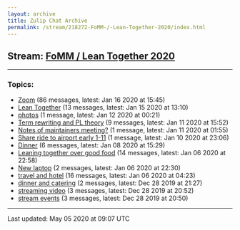 ```yaml
---
layout: archive
title: Zulip Chat Archive
permalink: /stream/218272-FoMM-/-Lean-Together-2020/index.html
---
```


## Stream: [FoMM / Lean Together 2020](https://leanprover-community.github.io/archive/stream/218272-FoMM-/-Lean-Together-2020/index.html)
---

### Topics:

* [Zoom](topic/Zoom.html) (86 messages, latest: Jan 16 2020 at 15:45)
* [Lean Together](topic/Lean.20Together.html) (13 messages, latest: Jan 15 2020 at 13:10)
* [photos](topic/photos.html) (1 message, latest: Jan 12 2020 at 00:21)
* [Term rewriting and PL theory](topic/Term.20rewriting.20and.20PL.20theory.html) (9 messages, latest: Jan 11 2020 at 15:52)
* [Notes of maintainers meeting?](topic/Notes.20of.20maintainers.20meeting.3F.html) (1 message, latest: Jan 11 2020 at 01:55)
* [Share ride to airport early 1-11](topic/Share.20ride.20to.20airport.20early.201-11.html) (1 message, latest: Jan 10 2020 at 23:06)
* [Dinner](topic/Dinner.html) (6 messages, latest: Jan 08 2020 at 15:29)
* [Leaning together over good food](topic/Leaning.20together.20over.20good.20food.html) (14 messages, latest: Jan 06 2020 at 22:58)
* [New laptop](topic/New.20laptop.html) (2 messages, latest: Jan 06 2020 at 22:30)
* [travel and hotel](topic/travel.20and.20hotel.html) (16 messages, latest: Jan 06 2020 at 04:23)
* [dinner and catering](topic/dinner.20and.20catering.html) (2 messages, latest: Dec 28 2019 at 21:27)
* [streaming video](topic/streaming.20video.html) (3 messages, latest: Dec 28 2019 at 20:52)
* [stream events](topic/stream.20events.html) (3 messages, latest: Dec 28 2019 at 20:50)

<hr><p>Last updated: May 05 2020 at 09:07 UTC</p>